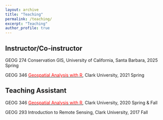 ```yaml
---
layout: archive
title: "Teaching"
permalink: /teaching/
excerpt: "Teaching"
author_profile: true
---
```


## Instructor/Co-instructor

GEOG 274 Conservation GIS, University of California, Santa Barbara, 2025 Spring

GEOG 346 [<span style ="color:red"> Geospatial Analysis with R</span>](https://agroimpacts.github.io/geospaar/), Clark University, 2021 Spring

## Teaching Assistant

GEOG 346 [<span style ="color:red"> Geospatial Analysis with R</span>](https://agroimpacts.github.io/geospaar/), Clark University, 2020 Spring & Fall

GEOG 293 Introduction to Remote Sensing, Clark University, 2017 Fall

